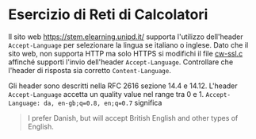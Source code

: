 # Esercizio di Reti di Calcolatori

Il sito web https://stem.elearning.unipd.it/ supporta l'utilizzo dell'header `Accept-Language` per selezionare la lingua se italiano o inglese. Dato che il sito web, non supporta HTTP ma solo HTTPS si modifichi il file [cw-ssl.c](../ssl-tls/cw-ssl.c) affinché supporti l'invio dell'header `Accept-Language`. Controllare che l'header di risposta sia corretto  `Content-Language`.

Gli header sono descritti nella RFC 2616 sezione 14.4 e 14.12. L'header `Accept-Language` accetta un quality value nel range tra 0 e 1.
`Accept-Language: da, en-gb;q=0.8, en;q=0.7` significa 
> I prefer Danish, but will accept British English and other types of English.

